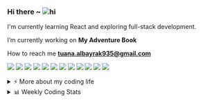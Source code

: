 ### Hi there ~ <img src="https://user-images.githubusercontent.com/1303154/88677602-1635ba80-d120-11ea-84d8-d263ba5fc3c0.gif" width="24px" alt="hi">

I'm currently learning React and exploring full-stack development.  

I’m currently working on **My Adventure Book**

How to reach me **tuana.albayrak935@gmail.com**
   
<p >
  <img src="https://img.shields.io/badge/Visual%20Studio%20Code-0078d7.svg?style=for-the-badge&logo=visual-studio-code&logoColor=white"/>
  <img src="https://img.shields.io/badge/GitHub-181717.svg?style=for-the-badge&logo=github&logoColor=white"/>
  <img src="https://img.shields.io/badge/Git-F05032.svg?style=for-the-badge&logo=git&logoColor=white"/>
  <img src="https://img.shields.io/badge/HTML5-e34c26.svg?style=for-the-badge&logo=html5&logoColor=white"/>
  <img src="https://img.shields.io/badge/CSS3-264de4.svg?style=for-the-badge&logo=css3&logoColor=white"/>
  <img src="https://img.shields.io/badge/Tailwind_CSS-06b6d4.svg?style=for-the-badge&logo=tailwind-css&logoColor=white"/>
  <img src="https://img.shields.io/badge/JavaScript-f7df1e.svg?style=for-the-badge&logo=javascript&logoColor=black"/>
  <img src="https://img.shields.io/badge/React-20232a.svg?style=for-the-badge&logo=react&logoColor=61dafb"/>
  <img src="https://img.shields.io/badge/Node.js-339933.svg?style=for-the-badge&logo=node.js&logoColor=white"/>
  <img src="https://img.shields.io/badge/Vite-646CFF.svg?style=for-the-badge&logo=vite&logoColor=white"/>
  <img src="https://img.shields.io/badge/Figma-f24e1e.svg?style=for-the-badge&logo=figma&logoColor=white"/>
  <img src="https://img.shields.io/badge/Unity-000000.svg?style=for-the-badge&logo=unity&logoColor=white"/>
</p>

<details>
<summary>⚡️ More about my coding life</summary>
<br />

<p align="center">
  <img height="180em" src="https://github-readme-stats-chi-nine-98.vercel.app/api?username=for-tuana&show_icons=true&count_private=true&theme=darcula&hide_border=true&hide=issues,contribs&bg_color=00000000" />

  <img height="180em" src="https://github-readme-stats-chi-nine-98.vercel.app/api/top-langs/?username=for-tuana&layout=compact&count_private=true&theme=darcula&hide_border=true&bg_color=00000000&langs_count=6&hide=jupyter%20notebook,tex,php" />

  <img height="180em" src="https://github-readme-streak-stats.herokuapp.com?user=for-tuana&theme=darcula&hide_border=true&background=00000000" />
</p>


</details>

<details>
  <summary>📊 Weekly Coding Stats</summary>

  <!--START_SECTION:waka-->
![Code Time](http://img.shields.io/badge/Code%20Time-11%20hrs%206%20mins-blue)

![Profile Views](http://img.shields.io/badge/Profile%20Views-46-blue)

**🐱 My GitHub Data** 

> 📦 99.9 kB Used in GitHub's Storage 
 > 
> 🏆 122 Contributions in the Year 2025
 > 
> 🚫 Not Opted to Hire
 > 
> 📜 25 Public Repositories 
 > 
> 🔑 3 Private Repositories 
 > 
**I'm a Night 🦉** 

```text
🌞 Morning                5 commits           ░░░░░░░░░░░░░░░░░░░░░░░░░   00.44 % 
🌆 Daytime                495 commits         ███████████░░░░░░░░░░░░░░   43.38 % 
🌃 Evening                432 commits         █████████░░░░░░░░░░░░░░░░   37.86 % 
🌙 Night                  209 commits         █████░░░░░░░░░░░░░░░░░░░░   18.32 % 
```
📅 **I'm Most Productive on Saturday** 

```text
Monday                   108 commits         ██░░░░░░░░░░░░░░░░░░░░░░░   09.47 % 
Tuesday                  204 commits         ████░░░░░░░░░░░░░░░░░░░░░   17.88 % 
Wednesday                115 commits         ███░░░░░░░░░░░░░░░░░░░░░░   10.08 % 
Thursday                 75 commits          ██░░░░░░░░░░░░░░░░░░░░░░░   06.57 % 
Friday                   137 commits         ███░░░░░░░░░░░░░░░░░░░░░░   12.01 % 
Saturday                 341 commits         ███████░░░░░░░░░░░░░░░░░░   29.89 % 
Sunday                   161 commits         ████░░░░░░░░░░░░░░░░░░░░░   14.11 % 
```


📊 **This Week I Spent My Time On** 

```text
🕑︎ Time Zone: Europe/Istanbul

💬 Programming Languages: 
No Activity Tracked This Week

🔥 Editors: 
No Activity Tracked This Week

🐱‍💻 Projects: 
No Activity Tracked This Week

💻 Operating System: 
No Activity Tracked This Week
```

**I Mostly Code in JavaScript** 

```text
JavaScript               13 repos            ████████████░░░░░░░░░░░░░   46.43 % 
CSS                      8 repos             ███████░░░░░░░░░░░░░░░░░░   28.57 % 
HTML                     5 repos             ████░░░░░░░░░░░░░░░░░░░░░   17.86 % 
Java                     1 repo              █░░░░░░░░░░░░░░░░░░░░░░░░   03.57 % 
PHP                      1 repo              █░░░░░░░░░░░░░░░░░░░░░░░░   03.57 % 
```



**Timeline**

![Lines of Code chart](https://raw.githubusercontent.com/for-tuana/for-tuana/main/assets/bar_graph.png)


 Last Updated on 15/06/2025 02:07:18 UTC
<!--END_SECTION:waka-->

</details>
